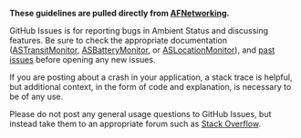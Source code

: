 **These guidelines are pulled directly from [AFNetworking](https://github.com/AFNetworking/AFNetworking/blob/master/CONTRIBUTING.md).**

GitHub Issues is for reporting bugs in Ambient Status and discussing features.  Be sure to check the appropriate documentation ([ASTransitMonitor](http://cocoadocs.org/docsets/ASTransitMonitor), [ASBatteryMonitor](http://cocoadocs.org/docsets/ASBatteryMonitor), or [ASLocationMonitor](http://cocoadocs.org/docsets/ASLocationMonitor)), and [past issues](https://github.com/AmbientStatus/AmbientStatus/issues?state=closed) before opening any new issues.

If you are posting about a crash in your application, a stack trace is helpful, but additional context, in the form of code and explanation, is necessary to be of any use.

Please do not post any general usage questions to GitHub Issues, but instead take them to an appropriate forum such as [Stack Overflow](http://stackoverflow.com).
